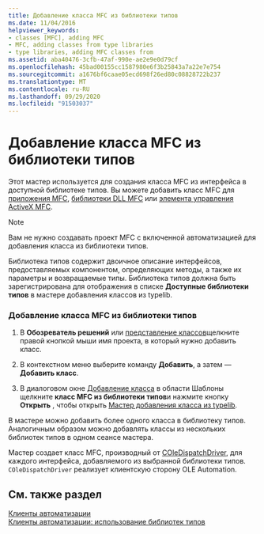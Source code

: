 ```yaml
---
title: Добавление класса MFC из библиотеки типов
ms.date: 11/04/2016
helpviewer_keywords:
- classes [MFC], adding MFC
- MFC, adding classes from type libraries
- type libraries, adding MFC classes from
ms.assetid: aba40476-3cfb-47af-990e-ae2e9e0d79cf
ms.openlocfilehash: 45bad00155cc1587980e6f3b25843a7a22e7e754
ms.sourcegitcommit: a1676bf6caae05ecd698f26ed80c08828722b237
ms.translationtype: MT
ms.contentlocale: ru-RU
ms.lasthandoff: 09/29/2020
ms.locfileid: "91503037"
---
```

# <a name="adding-an-mfc-class-from-a-type-library"></a>Добавление класса MFC из библиотеки типов

Этот мастер используется для создания класса MFC из интерфейса в доступной библиотеке типов. Вы можете добавить класс MFC для [приложения MFC](../../mfc/reference/creating-an-mfc-application.md), [библиотеки DLL MFC](../../mfc/reference/creating-an-mfc-dll-project.md) или [элемента управления ActiveX MFC](../../mfc/reference/creating-an-mfc-activex-control.md).

> [!NOTE]
> Вам не нужно создавать проект MFC с включенной автоматизацией для добавления класса из библиотеки типов.

Библиотека типов содержит двоичное описание интерфейсов, предоставляемых компонентом, определяющих методы, а также их параметры и возвращаемые типы. Библиотека типов должна быть зарегистрирована для отображения в списке **Доступные библиотеки типов** в мастере добавления классов из typelib.

### <a name="to-add-an-mfc-class-from-a-type-library"></a>Добавление класса MFC из библиотеки типов

1. В **Обозреватель решений** или [представление классов](/visualstudio/ide/viewing-the-structure-of-code)щелкните правой кнопкой мыши имя проекта, в который нужно добавить класс.

1. В контекстном меню выберите команду **Добавить**, а затем — **Добавить класс**.

1. В диалоговом окне [Добавление класса](../../ide/adding-a-class-visual-cpp.md#add-class-dialog-box) в области Шаблоны щелкните **класс MFC из библиотеки типов**и нажмите кнопку **Открыть** , чтобы открыть [Мастер добавления класса из typelib](../../mfc/reference/add-class-from-typelib-wizard.md).

В мастере можно добавить более одного класса в библиотеку типов. Аналогичным образом можно добавлять классы из нескольких библиотек типов в одном сеансе мастера.

Мастер создает класс MFC, производный от [COleDispatchDriver](../../mfc/reference/coledispatchdriver-class.md), для каждого интерфейса, добавляемого из выбранной библиотеки типов. `COleDispatchDriver` реализует клиентскую сторону OLE Automation.

## <a name="see-also"></a>См. также раздел

[Клиенты автоматизации](../../mfc/automation-clients.md)<br/>
[Клиенты автоматизации: использование библиотек типов](../../mfc/automation-clients-using-type-libraries.md)

